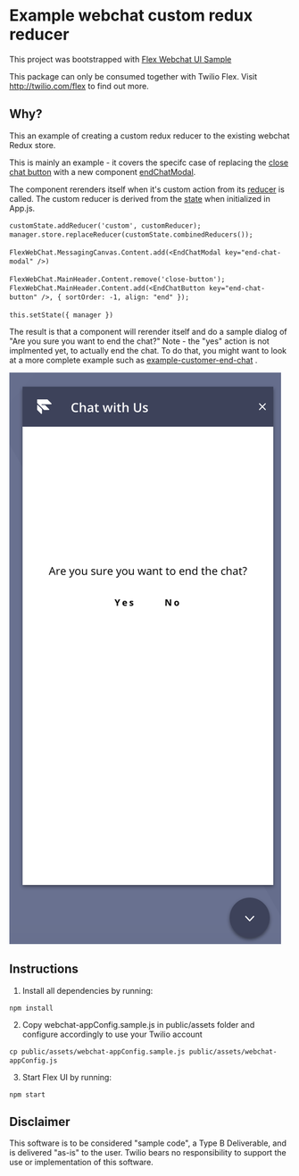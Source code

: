 # Example webchat custom redux reducer

This project was bootstrapped with [Flex Webchat UI Sample](https://github.com/twilio/flex-webchat-ui-sample)

This package can only be consumed together with Twilio Flex. Visit http://twilio.com/flex to find out more.


## Why?
This an example of creating a custom redux reducer to the existing webchat Redux store.  

This is mainly an example - it covers the specifc case of replacing the [close chat button](https://github.com/twilio-professional-services/example-webchat-redux/blob/master/src/components/endChatModal.js) with a new component [endChatModal](https://github.com/twilio-professional-services/example-webchat-redux/blob/master/src/components/endChatModal.js). 

The component rerenders itself when it's custom action from its [reducer](https://github.com/twilio-professional-services/example-webchat-redux/blob/master/src/store/reducers/customReducer.js) is called.  The custom reducer is derived from the [state](https://github.com/twilio-professional-services/example-webchat-redux/blob/master/src/store/state.js) when initialized in App.js.

```
customState.addReducer('custom', customReducer);
manager.store.replaceReducer(customState.combinedReducers());

FlexWebChat.MessagingCanvas.Content.add(<EndChatModal key="end-chat-modal" />)

FlexWebChat.MainHeader.Content.remove('close-button');
FlexWebChat.MainHeader.Content.add(<EndChatButton key="end-chat-button" />, { sortOrder: -1, align: "end" });

this.setState({ manager })
```

The result is that a component will rerender itself and do a sample dialog of "Are you sure you want to end the chat?"   Note - the "yes" action is not implmented yet, to actually end the chat.  To do that, you might want to look at a more complete example such as [example-customer-end-chat](https://github.com/twilio-professional-services/example-customer-end-chat) .  

![closechat](endchatimg.png)


## Instructions

1. Install all dependencies by running:
```
npm install
```
2. Copy webchat-appConfig.sample.js in public/assets folder and configure accordingly to use your Twilio account
```
cp public/assets/webchat-appConfig.sample.js public/assets/webchat-appConfig.js
```
3. Start Flex UI by running:
```
npm start
```

## Disclaimer
This software is to be considered "sample code", a Type B Deliverable, and is delivered "as-is" to the user. Twilio bears no responsibility to support the use or implementation of this software.
